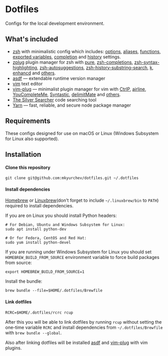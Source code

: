# Dotfiles

Configs for the local development environment.

## What's included

* [zsh](https://www.zsh.org) with minimalistic config which includes: [options](zsh/options.zsh), [aliases](zsh/aliases.zsh), [functions](zsh/functions.zsh), [exported variables](zsh/variables.zsh), [completion](zsh/completion.zsh) and [history](zsh/history.zsh) settings.
* [zplug](https://github.com/zplug/zplug) plugin manager for zsh with [pure](https://github.com/sindresorhus/pure), [zsh-completions](https://github.com/zsh-users/zsh-completions), [zsh-syntax-highlighting](https://github.com/zsh-users/zsh-syntax-highlighting), [zsh-autosuggestions](https://github.com/zsh-users/zsh-autosuggestions), [zsh-history-substring-search](https://github.com/zsh-users/zsh-history-substring-search), [k](https://github.com/supercrabtree/k), [enhancd](https://github.com/b4b4r07/enhancd) and [others](zsh/vendor.zsh).
* [asdf](https://github.com/asdf-vm/asdf) — extendable runtime version manager
* [vim](https://github.com/vim/vim) text editor
* [vim-plug](https://github.com/junegunn/vim-plug) — minimalist plugin manager for vim with [CtrlP](https://github.com/ctrlpvim/ctrlp.vim), [airline](https://github.com/vim-airline/vim-airline), [YouCompleteMe](https://github.com/Valloric/YouCompleteMe), [Syntastic](https://github.com/vim-syntastic/syntastic), [delimitMate](https://github.com/Raimondi/delimitMate) and [others](vimrc.plugins).
* [The Silver Searcher](https://github.com/ggreer/the_silver_searcher) code searching tool
* [Yarn](https://github.com/yarnpkg/yarn) — fast, reliable, and secure node package manager

## Requirements

These configs designed for use on macOS or Linux (Windows Subsystem for Linux also supported).

## Installation

#### Clone this repository

```shell
git clone git@github.com:mkyurchev/dotfiles.git ~/.dotfiles
```

#### Install dependencies

[Homebrew](http://brew.sh) or [Linuxbrew](http://linuxbrew.sh)(don't forget to include `~/.linuxbrew/bin` to `PATH`) required to install dependencies.

If you are on Linux you should install Python headers:

```shell
# For Debian, Ubuntu and Windows Subsystem for Linux:
sudo apt install python-dev

# Or for Fedora, CentOS and Red Hat:
sudo yum install python-devel
```

If you are running under Windows Subsystem for Linux you should set `HOMEBREW_BUILD_FROM_SOURCE` environment variable to force build packages from source:

```shell
export HOMEBREW_BUILD_FROM_SOURCE=1
```

Install the bundle:

```shell
brew bundle --file=$HOME/.dotfiles/Brewfile
```

#### Link dotfiles

```shell
RCRC=$HOME/.dotfiles/rcrc rcup
```

After this you will be able to link dotfiles by running `rcup` without setting the one-time variable `RCRC` and install dependencies from `~/.dotfiles/Brewfile` with `brew bundle --global`.

Also after linking dotfiles will be installed [asdf](https://github.com/asdf-vm/asdf) and [vim-plug](https://github.com/junegunn/vim-plug) with vim plugins.
